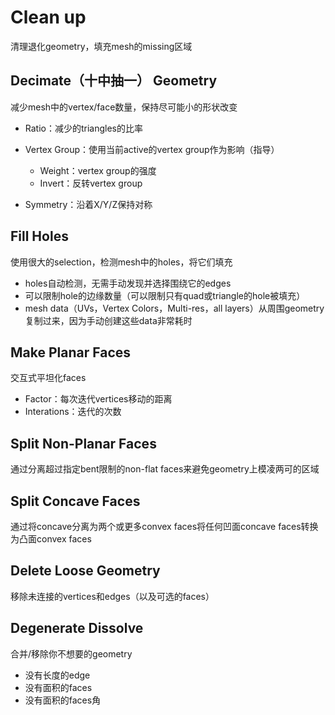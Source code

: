 # Clean up

清理退化geometry，填充mesh的missing区域

## Decimate（十中抽一） Geometry

减少mesh中的vertex/face数量，保持尽可能小的形状改变

- Ratio：减少的triangles的比率

- Vertex Group：使用当前active的vertex group作为影响（指导）
  - Weight：vertex group的强度
  - Invert：反转vertex group

- Symmetry：沿着X/Y/Z保持对称

## Fill Holes

使用很大的selection，检测mesh中的holes，将它们填充

- holes自动检测，无需手动发现并选择围绕它的edges
- 可以限制hole的边缘数量（可以限制只有quad或triangle的hole被填充）
- mesh data（UVs，Vertex Colors，Multi-res，all layers）从周围geometry复制过来，因为手动创建这些data非常耗时

## Make Planar Faces

交互式平坦化faces

- Factor：每次迭代vertices移动的距离
- Interations：迭代的次数

## Split Non-Planar Faces

通过分离超过指定bent限制的non-flat faces来避免geometry上模凌两可的区域

## Split Concave Faces

通过将concave分离为两个或更多convex faces将任何凹面concave faces转换为凸面convex faces

## Delete Loose Geometry

移除未连接的vertices和edges（以及可选的faces）

## Degenerate Dissolve

合并/移除你不想要的geometry

- 没有长度的edge
- 没有面积的faces
- 没有面积的faces角
